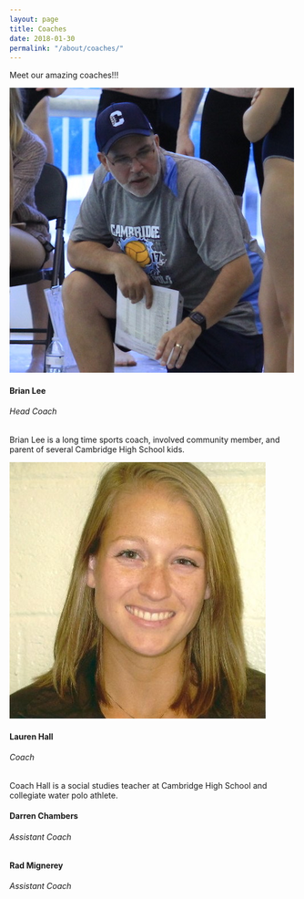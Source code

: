 ```yaml
---
layout: page
title: Coaches
date: 2018-01-30
permalink: "/about/coaches/"
---
```


<p class="text-center pb-4">Meet our amazing coaches!!!</p>

<section class="team-section pb-2">

<!--Grid row-->
<div class="row mb-lg-2 text-center text-md-left">

<!--Grid column-->
<div class="col-lg-6 col-md-12 mb-4">

<div class="col-md-6 float-left">
<div class="avatar mx-auto">
<img src="/assets/images/coaches/coach-brian.jpg" class="rounded img-fluid z-depth-1">
</div>
</div>

<div class="col-md-6 float-right">
<h4 class="mt-2"><strong>Brian Lee</strong></h4>
<h6 class="font-weight-bold mb-2">Head Coach</h6>

<!--LinkedIn-->
<p class="d-inline pr-2">
<a href="https://www.linkedin.com/in/brian-lee-4376904/" class="icons-sm">
<i class="fab fa-linkedin"></i>
</a>
</p>

<!--Mail-->
<p class="d-inline">
<a href="mailto:cambridgewaterpolo.coach@gmail.com" class="icons-sm">
<i class="fa fa-envelope"></i>
</a>
</p>

<p>Brian Lee is a long time sports coach, involved community member, and parent of several Cambridge High School kids.</p>

</div>

</div>
<!--Grid column-->

<!--Grid column-->
<div class="col-lg-6 col-md-12 mb-4">

<div class="col-md-6 float-left">
<div class="avatar mx-auto">
<img src="/assets/images/coaches/coach-hall.jpg" class="rounded img-fluid z-depth-1">
</div>
</div>

<div class="col-md-6 float-right">
<h4 class="mt-2"><strong>Lauren Hall</strong></h4>
<h6 class="font-weight-bold mb-2">Coach</h6>

<!--LinkedIn-->
<p class="d-inline pr-2">
<a href="https://www.linkedin.com/in/lauren-hall-04073b4/" class="icons-sm">
<i class="fab fa-linkedin"></i>
</a>
</p>

<!--Mail-->
<p class="d-inline">
<a href="mailto:cambridgebears.swimming@gmail.com" class="icons-sm">
<i class="fa fa-envelope"></i>
</a>
</p>

<p>Coach Hall is a social studies teacher at Cambridge High School and collegiate water polo athlete.</p>

</div>

</div>
<!--Grid column-->

</div>
<!--Grid row-->

<h4>Darren Chambers</h4>
<h6>Assistant Coach</h6>

<h4>Rad Mignerey</h4>
<h6>Assistant Coach</h6>

</section>
            